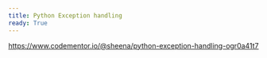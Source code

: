 ```yaml
---
title: Python Exception handling
ready: True
---
```


https://www.codementor.io/@sheena/python-exception-handling-ogr0a41t7
